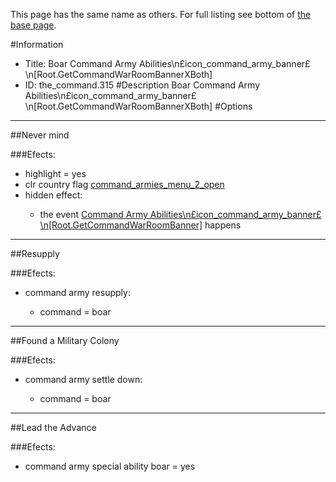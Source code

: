 This page has the same name as others. For full listing see bottom of [the base page](boar_command_army_abilities_npsicon_command_army_bannerps_n_root_getcommandwarroombannerxboth.md).

#Information
 - Title: Boar Command Army Abilities\n£icon_command_army_banner£\n[Root.GetCommandWarRoomBannerXBoth]
 - ID: the_command.315
#Description
Boar Command Army Abilities\n£icon_command_army_banner£\n[Root.GetCommandWarRoomBannerXBoth]
#Options

___
##Never mind

###Efects:<ul><li>highlight = yes</li><li>clr country flag [command_armies_menu_2_open](../flags/command_armies_menu_2_open.md)</li><li>hidden effect:</li><ul><li>the event [Command Army Abilities\n£icon_command_army_banner£\n[Root.GetCommandWarRoomBanner]](../events/command_army_abilities_npsicon_command_army_bannerps_n_root_getcommandwarroombanner.md) happens</li></ul></ul>

___
##Resupply

###Efects:<ul><li>command army resupply:</li><ul><li>command = boar</li></ul></ul>

___
##Found a Military Colony

###Efects:<ul><li>command army settle down:</li><ul><li>command = boar</li></ul></ul>

___
##Lead the Advance

###Efects:<ul><li>command army special ability boar = yes</li></ul>
